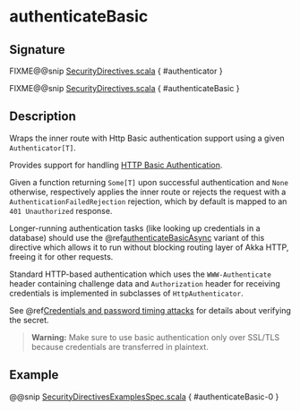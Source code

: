 <a id="authenticatebasic"></a>
# authenticateBasic

## Signature

FIXME@@snip [SecurityDirectives.scala](../../../../../../../../../akka-http/src/main/scala/akka/http/scaladsl/server/directives/SecurityDirectives.scala) { #authenticator }

FIXME@@snip [SecurityDirectives.scala](../../../../../../../../../akka-http/src/main/scala/akka/http/scaladsl/server/directives/SecurityDirectives.scala) { #authenticateBasic }

## Description

Wraps the inner route with Http Basic authentication support using a given `Authenticator[T]`.

Provides support for handling [HTTP Basic Authentication](https://en.wikipedia.org/wiki/Basic_auth).

Given a function returning `Some[T]` upon successful authentication and `None` otherwise,
respectively applies the inner route or rejects the request with a `AuthenticationFailedRejection` rejection,
which by default is mapped to an `401 Unauthorized` response.

Longer-running authentication tasks (like looking up credentials in a database) should use the @ref[authenticateBasicAsync](authenticateBasicAsync.md#authenticatebasicasync)
variant of this directive which allows it to run without blocking routing layer of Akka HTTP, freeing it for other requests.

Standard HTTP-based authentication which uses the `WWW-Authenticate` header containing challenge data and
`Authorization` header for receiving credentials is implemented in subclasses of `HttpAuthenticator`.

See @ref[Credentials and password timing attacks](index.md#credentials-and-timing-attacks-scala) for details about verifying the secret.

> **Warning:**
Make sure to use basic authentication only over SSL/TLS because credentials are transferred in plaintext.

## Example

@@snip [SecurityDirectivesExamplesSpec.scala](../../../../../../../test/scala/docs/http/scaladsl/server/directives/SecurityDirectivesExamplesSpec.scala) { #authenticateBasic-0 }